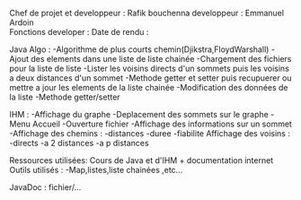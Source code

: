 Chef de projet et developpeur : Rafik bouchenna
developpeur : Emmanuel Ardoin  
Fonctions developer :
Date de rendu :

Java Algo :
-Algorithme de plus courts chemin(Djikstra,FloydWarshall)
-Ajout des elements dans une liste de liste chainée
-Chargement des fichiers pour la liste de liste 
-Lister les voisins directs d'un sommets puis les voisins a deux distances d'un sommet
-Methode getter et setter puis recupuerer ou mettre a jour les elements de la liste chainée
-Modification des données de la liste
-Methode getter/setter


IHM :
-Affichage du graphe
-Deplacement des sommets sur le graphe 
-Menu Accueil 
-Ouverture fichier 
-Affichage des informations sur un sommet
-Affichage des chemins : 
        -distances
        -duree
        -fiabilite
Affichage des voisins : 
            -directs
            -a 2 distances
            -a p distances 

Ressources utilisées:
Cours de Java et d'IHM + documentation internet
Outils utilisés :
    -Map,listes,liste chainées ,etc...

JavaDoc : fichier/...
